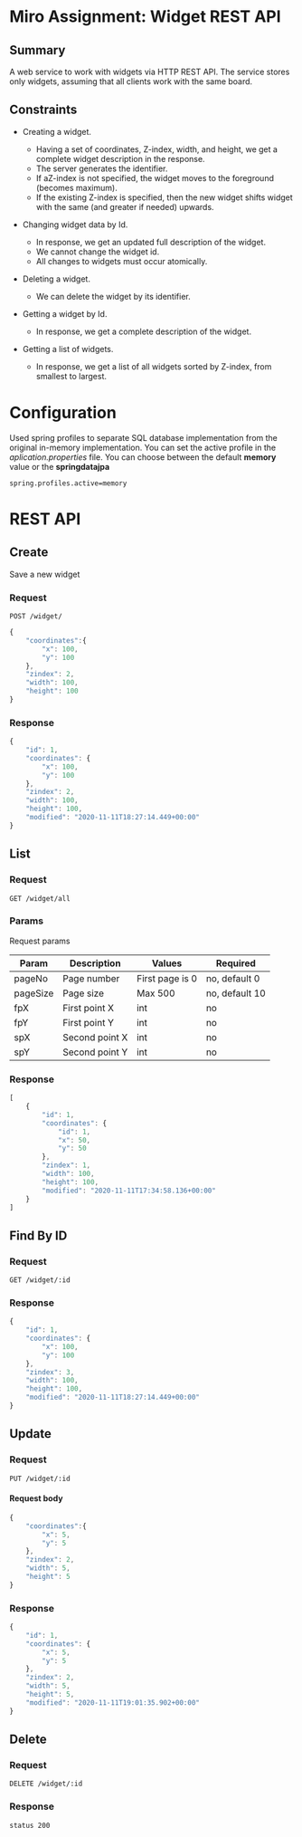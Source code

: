 # Miro Assignment: Widget REST API

## Summary
A web service to work with widgets via HTTP REST API. The service stores only widgets,
assuming that all clients work with the same board.

## Constraints
* Creating a widget. 
  * Having a set of coordinates, Z-index, width, and height, we get a complete widget description in the response. 
  * The server generates the identifier. 
  * If aZ-index is not specified, the widget moves to the foreground (becomes maximum). 
  * If the existing Z-index is specified, then the new widget shifts widget with the same (and greater if needed) upwards.
  
* Changing widget data by Id. 
  * In response, we get an updated full description of the widget. 
  * We cannot change the widget id. 
  * All changes to widgets must occur atomically.
  
* Deleting a widget. 
  * We can delete the widget by its identifier.

* Getting a widget by Id. 
  * In response, we get a complete description of the widget.

* Getting a list of widgets.
  * In response, we get a list of all widgets sorted by Z-index, from smallest to largest.

# Configuration
Used spring profiles to separate SQL database implementation from the original in-memory implementation.
You can set the active profile in the *aplication.properties* file. You can choose between the default **memory** value or the **springdatajpa**

`spring.profiles.active=memory`

# REST API

## Create
Save a new widget

### Request

`POST /widget/`

```javascript   
{
	"coordinates":{
		"x": 100,
		"y": 100
	},
	"zindex": 2,
	"width": 100,
	"height": 100
}
```

### Response
```javascript
{
	"id": 1,
	"coordinates": {
		"x": 100,
		"y": 100
	},
	"zindex": 2,
	"width": 100,
	"height": 100,
	"modified": "2020-11-11T18:27:14.449+00:00"
}
```
	
## List

### Request
`GET /widget/all`

### Params

Request params

|Param|Description|Values|Required|
| ----- | ----- | ----- | ----- |
| pageNo | Page number | First page is 0 | no, default 0 |
| pageSize | Page size | Max 500 | no, default 10 |
| fpX | First point X | int | no |
| fpY | First point Y | int | no |
| spX | Second point X | int | no |
| spY | Second point Y | int | no |

### Response

```javascript
[
    {
        "id": 1,
        "coordinates": {
            "id": 1,
            "x": 50,
            "y": 50
        },
        "zindex": 1,
        "width": 100,
        "height": 100,
        "modified": "2020-11-11T17:34:58.136+00:00"
    }
]
```
## Find By ID

### Request
`GET /widget/:id`

### Response

```javascript
{
    "id": 1,
    "coordinates": {
        "x": 100,
        "y": 100
    },
    "zindex": 3,
    "width": 100,
    "height": 100,
    "modified": "2020-11-11T18:27:14.449+00:00"
}
```	
## Update

### Request
`PUT /widget/:id`
#### Request body
```javascript
{
    "coordinates":{
        "x": 5,
        "y": 5
    },
    "zindex": 2,
    "width": 5,
    "height": 5
}
```
### Response

```javascript
{
    "id": 1,
    "coordinates": {
        "x": 5,
        "y": 5
    },
    "zindex": 2,
    "width": 5,
    "height": 5,
    "modified": "2020-11-11T19:01:35.902+00:00"
}
```	

## Delete

### Request
`DELETE /widget/:id`

### Response

`status 200`


